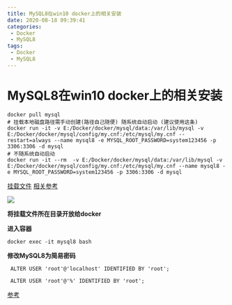 ```yaml
---
title: MySQL8在win10 docker上的相关安装
date: 2020-08-18 09:39:41
categories: 
 - Docker
 - MySQL8
tags: 
 - Docker
 - MySQL8
---
```


# MySQL8在win10 docker上的相关安装

```shell
docker pull mysql
# 挂载本地磁盘路径需手动创建(路径自己随便) 随系统自动启动 (建议使用这条)
docker run -it -v E:/Docker/docker/mysql/data:/var/lib/mysql -v E:/Docker/docker/mysql/config/my.cnf:/etc/mysql/my.cnf --restart=always --name mysql8 -e MYSQL_ROOT_PASSWORD=system123456 -p 3306:3306 -d mysql
# 不随系统自动启动
docker run -it --rm  -v E:/Docker/docker/mysql/data:/var/lib/mysql -v E:/Docker/docker/mysql/config/my.cnf:/etc/mysql/my.cnf --name mysql8 -e MYSQL_ROOT_PASSWORD=system123456 -p 3306:3306 -d mysql
```

<!-- more -->

[挂载文件](https://zelen.lanzous.com/i9dxgfqvq6j)  [相关参考](https://my.oschina.net/summergao/blog/3066063)

![](https://fastly.jsdelivr.net/gh/znej/pic/picgo/20200818094507.png)

**将挂载文件所在目录开放给docker**

**进入容器**

`docker exec -it mysql8 bash`

**修改MySQL8为简易密码**

` ALTER USER 'root'@'localhost' IDENTIFIED BY 'root';`

` ALTER USER 'root'@'%' IDENTIFIED BY 'root';`

[参考](https://www.cnblogs.com/c-x-a/p/12632122.html)

